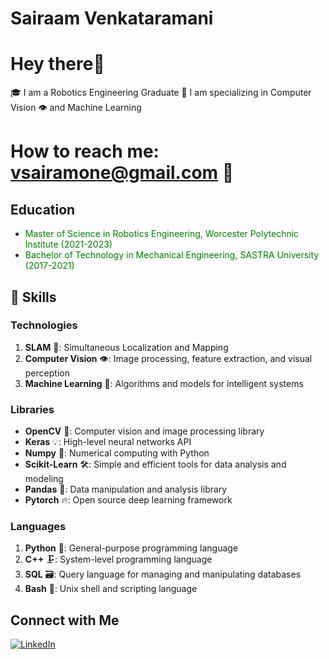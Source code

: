 # Sairaam Venkataramani
# Hey there👋

🎓 I am a Robotics Engineering Graduate
🤖 I am specializing in Computer Vision 👁️ and Machine Learning 

# How to reach me: [vsairamone@gmail.com](mailto:vsairamone@gmail.com) 📩

## Education

- <span style="color:green">Master of Science in Robotics Engineering, Worcester Polytechnic Institute (2021-2023)</span>
- <span style="color:green">Bachelor of Technology in Mechanical Engineering, SASTRA University (2017-2021)</span>

## 🔧 Skills

### Technologies
1. **SLAM** 🤖: Simultaneous Localization and Mapping
2. **Computer Vision** 👁️: Image processing, feature extraction, and visual perception
3. **Machine Learning** 🧠: Algorithms and models for intelligent systems

### Libraries
- **OpenCV** 📸: Computer vision and image processing library
- **Keras** 💡: High-level neural networks API
- **Numpy** 🧮: Numerical computing with Python
- **Scikit-Learn** 🛠️: Simple and efficient tools for data analysis and modeling
- **Pandas** 🐼: Data manipulation and analysis library
- **Pytorch** 🔥: Open source deep learning framework

### Languages
1. **Python** 🐍: General-purpose programming language
2. **C++** 🗜️: System-level programming language
3. **SQL** 🗃️: Query language for managing and manipulating databases
4. **Bash** 🐚: Unix shell and scripting language

## Connect with Me

[![LinkedIn](https://img.shields.io/badge/LinkedIn-[sairam-venkataramani]-blue?style=for-the-badge&logo=linkedin)](https://www.linkedin.com/in/[sairam-venkataramani]/)

